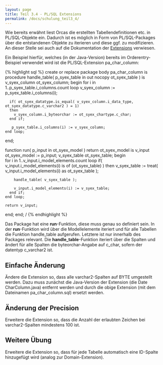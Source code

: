 ```yaml
---
layout: page
title: Teil 3.4 - PL/SQL Extensions
permalink: /docs/schulung_teil3_4/
---
```


Wie bereits erwähnt liest Orcas die erstellten Tabellendefinitionen etc. in PL/SQL-Objekte ein. Dadurch ist es möglich in Form von PL/SQL-Packages über die entstandenen Objekte zu iterieren und diese ggf. zu modifizieren.
An dieser Stelle sei auch auf die Dokumentation der [Extensions]({{site.baseurl}}/docs/extensions/) verwiesen.

Ein Beispiel hierfür, welches (in der Java-Version) bereits im Orderentry-Beispiel verwendet wird ist die PL/SQL-Extension pa_char_column:


{% highlight sql %}
create or replace package body pa_char_column is
  procedure handle_table( p_syex_table in out nocopy ot_syex_table )
  is
    v_syex_column ot_syex_column;
  begin
   for i in 1..p_syex_table.i_columns.count
    loop
      v_syex_column := p_syex_table.i_columns(i);

      if( ot_syex_datatype.is_equal( v_syex_column.i_data_type, ot_syex_datatype.c_varchar2 ) = 1)
      then
        v_syex_column.i_byteorchar := ot_syex_chartype.c_char;
      end if;

       p_syex_table.i_columns(i) := v_syex_column;
    end loop;
  end;

  function run( p_input in ot_syex_model ) return ot_syex_model
  is
    v_input ot_syex_model := p_input;
    v_syex_table ot_syex_table;
  begin   
    for i in 1..v_input.i_model_elements.count
    loop
      if( v_input.i_model_elements(i) is of (ot_syex_table) )
      then
        v_syex_table := treat( v_input.i_model_elements(i) as ot_syex_table );
        
        handle_table( v_syex_table );
        
        v_input.i_model_elements(i) := v_syex_table;
      end if;
    end loop;
  
    return v_input;
  end;
end;
/
{% endhighlight %}

Das Package hat eine **run**-Funktion, diese muss genau so definiert sein.
In der **run**-Funktion wird über die Modellelemente iteriert und für alle Tabellen die Funktion handle_table aufgerufen. Letztere ist nur innerhalb des Packages relevant. Die **handle_table**-Funktion iteriert über die Spalten und ändert für alle Spalten die byteorchar-Angabe auf c_char, sofern der datentyp c_varchar2 ist.

## Einfache Änderung

Ändere die Extension so, dass alle varchar2-Spalten auf BYTE umgestellt werden.
Dazu muss zunächst die Java-Version der Extension (die Date CharColumn.java) entfernt werden und durch die obige Extension (mit dem Dateinamen pa_char_column.sql) ersetzt werden.

## Änderung der Precision

Erweitere die Extension so, dass die Anzahl der erlaubten Zeichen bei varchar2-Spalten mindestens 100 ist.

## Weitere Übung

Erweitere die Extension so, dass für jede Tabelle automatisch eine ID-Spalte hinzugefügt wird (analog zur Domain-Extension).





